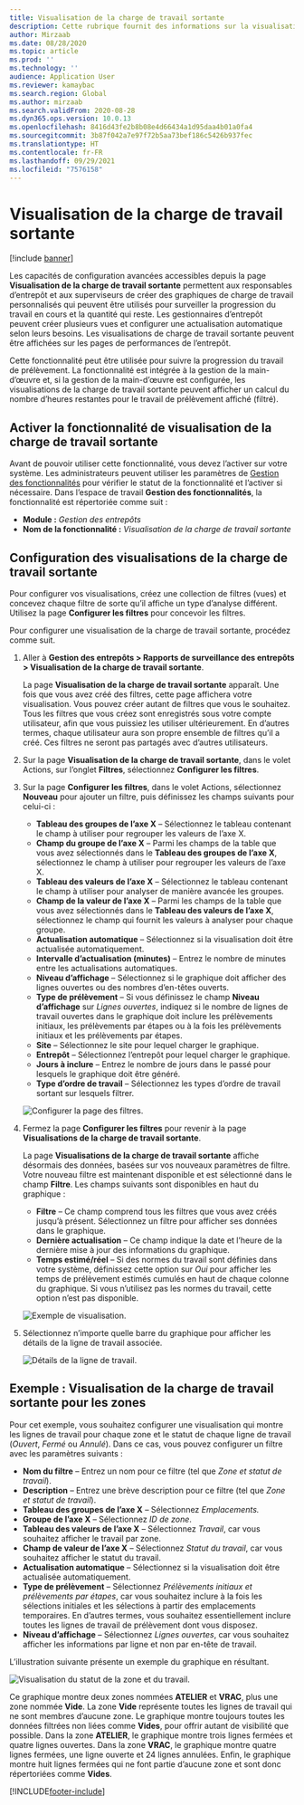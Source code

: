 ```yaml
---
title: Visualisation de la charge de travail sortante
description: Cette rubrique fournit des informations sur la visualisation de la charge de travail sortante. Cette fonctionnalité permet aux responsables d’entrepôt et aux superviseurs de créer des graphiques de charge de travail personnalisés qui peuvent être utilisés pour surveiller la progression du travail en cours et la quantité qui reste. Les gestionnaires d’entrepôt peuvent créer plusieurs vues et configurer une actualisation automatique selon leurs besoins.
author: Mirzaab
ms.date: 08/28/2020
ms.topic: article
ms.prod: ''
ms.technology: ''
audience: Application User
ms.reviewer: kamaybac
ms.search.region: Global
ms.author: mirzaab
ms.search.validFrom: 2020-08-28
ms.dyn365.ops.version: 10.0.13
ms.openlocfilehash: 8416d43fe2b8b08e4d66434a1d95daa4b01a0fa4
ms.sourcegitcommit: 3b87f042a7e97f72b5aa73bef186c5426b937fec
ms.translationtype: HT
ms.contentlocale: fr-FR
ms.lasthandoff: 09/29/2021
ms.locfileid: "7576158"
---
```

# <a name="outbound-workload-visualization"></a>Visualisation de la charge de travail sortante

[!include [banner](../includes/banner.md)]

Les capacités de configuration avancées accessibles depuis la page **Visualisation de la charge de travail sortante** permettent aux responsables d’entrepôt et aux superviseurs de créer des graphiques de charge de travail personnalisés qui peuvent être utilisés pour surveiller la progression du travail en cours et la quantité qui reste. Les gestionnaires d’entrepôt peuvent créer plusieurs vues et configurer une actualisation automatique selon leurs besoins. Les visualisations de charge de travail sortante peuvent être affichées sur les pages de performances de l’entrepôt.

Cette fonctionnalité peut être utilisée pour suivre la progression du travail de prélèvement. La fonctionnalité est intégrée à la gestion de la main-d’œuvre et, si la gestion de la main-d’œuvre est configurée, les visualisations de la charge de travail sortante peuvent afficher un calcul du nombre d’heures restantes pour le travail de prélèvement affiché (filtré).

## <a name="turn-on-the-outbound-workload-visualization-feature"></a>Activer la fonctionnalité de visualisation de la charge de travail sortante

Avant de pouvoir utiliser cette fonctionnalité, vous devez l’activer sur votre système. Les administrateurs peuvent utiliser les paramètres de [Gestion des fonctionnalités](../../fin-ops-core/fin-ops/get-started/feature-management/feature-management-overview.md) pour vérifier le statut de la fonctionnalité et l’activer si nécessaire. Dans l’espace de travail **Gestion des fonctionnalités**, la fonctionnalité est répertoriée comme suit :

- **Module :** *Gestion des entrepôts*
- **Nom de la fonctionnalité :** *Visualisation de la charge de travail sortante*

## <a name="set-up-outbound-workload-visualizations"></a>Configuration des visualisations de la charge de travail sortante

Pour configurer vos visualisations, créez une collection de filtres (vues) et concevez chaque filtre de sorte qu’il affiche un type d’analyse différent. Utilisez la page **Configurer les filtres** pour concevoir les filtres.

Pour configurer une visualisation de la charge de travail sortante, procédez comme suit.

1. Aller à **Gestion des entrepôts \> Rapports de surveillance des entrepôts \> Visualisation de la charge de travail sortante**.

    La page **Visualisation de la charge de travail sortante** apparaît. Une fois que vous avez créé des filtres, cette page affichera votre visualisation. Vous pouvez créer autant de filtres que vous le souhaitez. Tous les filtres que vous créez sont enregistrés sous votre compte utilisateur, afin que vous puissiez les utiliser ultérieurement. En d’autres termes, chaque utilisateur aura son propre ensemble de filtres qu’il a créé. Ces filtres ne seront pas partagés avec d’autres utilisateurs.

1. Sur la page **Visualisation de la charge de travail sortante**, dans le volet Actions, sur l’onglet **Filtres**, sélectionnez **Configurer les filtres**.
1. Sur la page **Configurer les filtres**, dans le volet Actions, sélectionnez **Nouveau** pour ajouter un filtre, puis définissez les champs suivants pour celui-ci :

    - **Tableau des groupes de l’axe X** – Sélectionnez le tableau contenant le champ à utiliser pour regrouper les valeurs de l’axe X.
    - **Champ du groupe de l’axe X** – Parmi les champs de la table que vous avez sélectionnés dans le **Tableau des groupes de l’axe X**, sélectionnez le champ à utiliser pour regrouper les valeurs de l’axe X.
    - **Tableau des valeurs de l’axe X** – Sélectionnez le tableau contenant le champ à utiliser pour analyser de manière avancée les groupes.
    - **Champ de la valeur de l’axe X** – Parmi les champs de la table que vous avez sélectionnés dans le **Tableau des valeurs de l’axe X**, sélectionnez le champ qui fournit les valeurs à analyser pour chaque groupe.
    - **Actualisation automatique** – Sélectionnez si la visualisation doit être actualisée automatiquement.
    - **Intervalle d’actualisation (minutes)** – Entrez le nombre de minutes entre les actualisations automatiques.
    - **Niveau d’affichage** – Sélectionnez si le graphique doit afficher des lignes ouvertes ou des nombres d’en-têtes ouverts.
    - **Type de prélèvement** – Si vous définissez le champ **Niveau d’affichage** sur _Lignes ouvertes_, indiquez si le nombre de lignes de travail ouvertes dans le graphique doit inclure les prélèvements initiaux, les prélèvements par étapes ou à la fois les prélèvements initiaux et les prélèvements par étapes.
    - **Site** – Sélectionnez le site pour lequel charger le graphique.
    - **Entrepôt** – Sélectionnez l’entrepôt pour lequel charger le graphique.
    - **Jours à inclure** – Entrez le nombre de jours dans le passé pour lesquels le graphique doit être généré.
    - **Type d’ordre de travail** – Sélectionnez les types d’ordre de travail sortant sur lesquels filtrer.

    ![Configurer la page des filtres.](media/work-viz-filters-1.png "Configurer la page des filtres")

1. Fermez la page **Configurer les filtres** pour revenir à la page **Visualisations de la charge de travail sortante**.

    La page **Visualisations de la charge de travail sortante** affiche désormais des données, basées sur vos nouveaux paramètres de filtre. Votre nouveau filtre est maintenant disponible et est sélectionné dans le champ **Filtre**. Les champs suivants sont disponibles en haut du graphique :

    - **Filtre** – Ce champ comprend tous les filtres que vous avez créés jusqu’à présent. Sélectionnez un filtre pour afficher ses données dans le graphique.
    - **Dernière actualisation** – Ce champ indique la date et l’heure de la dernière mise à jour des informations du graphique.
    - **Temps estimé/réel** – Si des normes du travail sont définies dans votre système, définissez cette option sur *Oui* pour afficher les temps de prélèvement estimés cumulés en haut de chaque colonne du graphique. Si vous n’utilisez pas les normes du travail, cette option n’est pas disponible.

    ![Exemple de visualisation.](media/work-viz-chart.png "Exemple de visualisation")

1. Sélectionnez n’importe quelle barre du graphique pour afficher les détails de la ligne de travail associée.

    ![Détails de la ligne de travail.](media/work-viz-work-details.png "Détails de la ligne de travail")

## <a name="example-outbound-workload-visualization-for-zones"></a>Exemple : Visualisation de la charge de travail sortante pour les zones

Pour cet exemple, vous souhaitez configurer une visualisation qui montre les lignes de travail pour chaque zone et le statut de chaque ligne de travail (_Ouvert_, _Fermé_ ou _Annulé_). Dans ce cas, vous pouvez configurer un filtre avec les paramètres suivants :

- **Nom du filtre** – Entrez un nom pour ce filtre (tel que _Zone et statut de travail_).
- **Description** – Entrez une brève description pour ce filtre (tel que _Zone et statut de travail_).
- **Tableau des groupes de l’axe X** – Sélectionnez _Emplacements._
- **Groupe de l’axe X** – Sélectionnez _ID de zone_.
- **Tableau des valeurs de l’axe X** – Sélectionnez _Travail_, car vous souhaitez afficher le travail par zone.
- **Champ de valeur de l’axe X** – Sélectionnez _Statut du travail_, car vous souhaitez afficher le statut du travail.
- **Actualisation automatique** – Sélectionnez si la visualisation doit être actualisée automatiquement.
- **Type de prélèvement** – Sélectionnez _Prélèvements initiaux et prélèvements par étapes_, car vous souhaitez inclure à la fois les sélections initiales et les sélections à partir des emplacements temporaires. En d’autres termes, vous souhaitez essentiellement inclure toutes les lignes de travail de prélèvement dont vous disposez.
- **Niveau d’affichage** – Sélectionnez _Lignes ouvertes_, car vous souhaitez afficher les informations par ligne et non par en-tête de travail.

L’illustration suivante présente un exemple du graphique en résultant.

![Visualisation du statut de la zone et du travail.](media/work-viz-chart.png "Visualisation du statut de la zone et du travail")

Ce graphique montre deux zones nommées **ATELIER** et **VRAC**, plus une zone nommée **Vide**. La zone **Vide** représente toutes les lignes de travail qui ne sont membres d’aucune zone. Le graphique montre toujours toutes les données filtrées non liées comme **Vides**, pour offrir autant de visibilité que possible. Dans la zone **ATELIER**, le graphique montre trois lignes fermées et quatre lignes ouvertes. Dans la zone **VRAC**, le graphique montre quatre lignes fermées, une ligne ouverte et 24 lignes annulées. Enfin, le graphique montre huit lignes fermées qui ne font partie d’aucune zone et sont donc répertoriées comme **Vides**.


[!INCLUDE[footer-include](../../includes/footer-banner.md)]